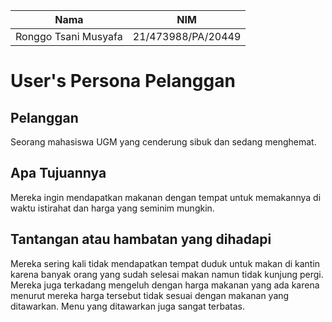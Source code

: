 | Nama                 | NIM                |
| -------------------- | ------------------ |
| Ronggo Tsani Musyafa | 21/473988/PA/20449 |

# User's Persona Pelanggan

## Pelanggan

Seorang mahasiswa UGM yang cenderung sibuk dan sedang menghemat.

## Apa Tujuannya

Mereka ingin mendapatkan makanan dengan tempat untuk memakannya di waktu istirahat dan harga yang seminim mungkin.

## Tantangan atau hambatan yang dihadapi

Mereka sering kali tidak mendapatkan tempat duduk untuk makan di kantin karena banyak orang yang sudah selesai makan namun tidak kunjung pergi. Mereka juga terkadang mengeluh dengan harga makanan yang ada karena menurut mereka harga tersebut tidak sesuai dengan makanan yang ditawarkan. Menu yang ditawarkan juga sangat terbatas.
